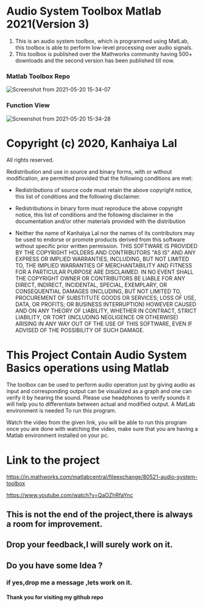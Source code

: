 # Audio System Toolbox Matlab 2021(Version 3)

1. This is an audio system toolbox, which is programmed using MatLab, this toolbox is able to perform low-level processing over audio signals.
2. This toolbox is published over the Mathworks community having 500+ downloads and the second version has been published till now.

### Matlab Toolbox Repo
![Screenshot from 2021-05-20 15-34-07](https://user-images.githubusercontent.com/58850584/118960546-08884480-b981-11eb-9d06-a7fa184a0bec.png)

### Function View
![Screenshot from 2021-05-20 15-34-28](https://user-images.githubusercontent.com/58850584/118960559-0cb46200-b981-11eb-86f4-0167dd6566e2.png)

# Copyright (c) 2020, Kanhaiya Lal
All rights reserved.

Redistribution and use in source and binary forms, with or without
modification, are permitted provided that the following conditions are met:

* Redistributions of source code must retain the above copyright notice, this
  list of conditions and the following disclaimer.

* Redistributions in binary form must reproduce the above copyright notice,
  this list of conditions and the following disclaimer in the documentation
  and/or other materials provided with the distribution
* Neither the name of Kanhaiya Lal nor the names of its
  contributors may be used to endorse or promote products derived from this
  software without specific prior written permission.
THIS SOFTWARE IS PROVIDED BY THE COPYRIGHT HOLDERS AND CONTRIBUTORS "AS IS"
AND ANY EXPRESS OR IMPLIED WARRANTIES, INCLUDING, BUT NOT LIMITED TO, THE
IMPLIED WARRANTIES OF MERCHANTABILITY AND FITNESS FOR A PARTICULAR PURPOSE ARE
DISCLAIMED. IN NO EVENT SHALL THE COPYRIGHT OWNER OR CONTRIBUTORS BE LIABLE
FOR ANY DIRECT, INDIRECT, INCIDENTAL, SPECIAL, EXEMPLARY, OR CONSEQUENTIAL
DAMAGES (INCLUDING, BUT NOT LIMITED TO, PROCUREMENT OF SUBSTITUTE GOODS OR
SERVICES; LOSS OF USE, DATA, OR PROFITS; OR BUSINESS INTERRUPTION) HOWEVER
CAUSED AND ON ANY THEORY OF LIABILITY, WHETHER IN CONTRACT, STRICT LIABILITY,
OR TORT (INCLUDING NEGLIGENCE OR OTHERWISE) ARISING IN ANY WAY OUT OF THE USE
OF THIS SOFTWARE, EVEN IF ADVISED OF THE POSSIBILITY OF SUCH DAMAGE.

# This Project Contain Audio System Basics operations using Matlab

The toolbox can be used to perform audio operation just by giving audio as input and corresponding output can be visualized as a graph and one can verify it by hearing the sound. Please use headphones to verify sounds it will help you to differentiate between actual and modified output.
A MatLab environment is needed To run this program.

Watch the video from the given link, you will be able to run this program once you are done with watching the video, make sure that you are having a Matlab environment installed on your pc.

# Link to the project
https://in.mathworks.com/matlabcentral/fileexchange/80521-audio-system-toolbox

https://www.youtube.com/watch?v=QaOZhRfaYnc

## This is not the end of the project,there is always a room for improvement.
## Drop your feedback,I will surely work on it.
## Do you have some Idea ?
### if yes,drop me a message ,lets work on it.

#### Thank you for visiting my github repo



